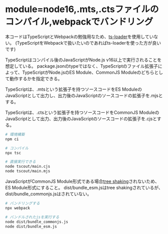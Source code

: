 # module=node16,.mts,.ctsファイルのコンパイル,webpackでバンドリング

本コードはTypeScriptとWebpackの勉強用なため、[ts-loader](https://github.com/TypeStrong/ts-loader)を使用していない。
(TypeScriptをWebpackで扱いたいのであればts-loaderを使った方が良いです)

TypeScriptはコンパイル後のJavaScriptがNode.js v16以上で実行されることを想定している。
package.jsonのtypeではなく、TypeScriptのファイル拡張子によって、TypeScriptがNode.jsのES Module、CommonJS Moduleのどちらとして動作するかを指定できる。

TypeScriptは、.mtsという拡張子を持つソースコードをES ModuleのJavaScriptとして出力し、出力後のJavaScriptのソースコードの拡張子を.mjsとする。

TypeScriptは、.ctsという拡張子を持つソースコードをCommonJS ModuleのJavaScriptとして出力、出力後のJavaScriptのソースコードの拡張子を.cjsとする。

```bash
# 環境構築
npm ci

# コンパイル
npx tsc

# 直接実行できる
node tscout/main.cjs
node tscout/main.mjs
```

JavaScriptがCommonJS Module形式である場合[tree shaking](https://developer.mozilla.org/ja/docs/Glossary/Tree_shaking)されないため、ES Module形式にすること。
dist/bundle_esm.jsはtree shakingされているが、dist/bundle_commonjs.jsはされていない。

```bash
# バンドリングする
npx webpack

# バンドルされたjsを実行する
node dist/bundle_commonjs.js
node dist/bundle_esm.js
```